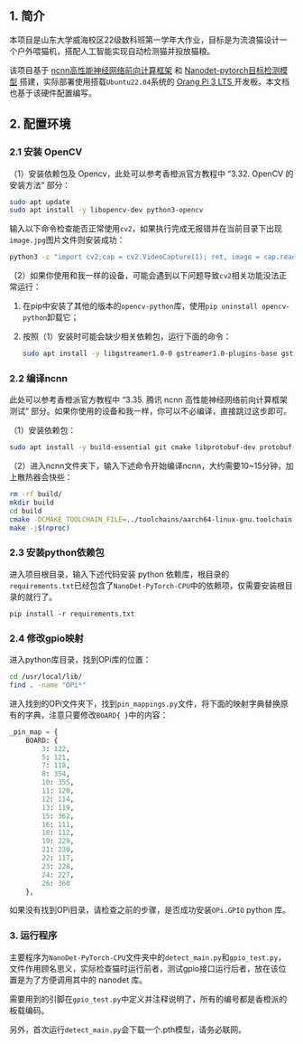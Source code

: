 ## 1. 简介

本项目是山东大学威海校区22级数科班第一学年大作业，目标是为流浪猫设计一个户外喂猫机，搭配人工智能实现自动检测猫并投放猫粮。

该项目基于 [ncnn高性能神经网络前向计算框架](https://github.com/Tencent/ncnn) 和 [Nanodet-pytorch目标检测模型](https://github.com/guo-pu/NanoDet-PyTorch) 搭建，实际部署使用搭载`Ubuntu22.04`系统的 [Orang Pi 3 LTS ](http://www.orangepi.cn/html/hardWare/computerAndMicrocontrollers/details/Orange-Pi-3-LTS.html)开发板，本文档也基于该硬件配置编写。

## 2. 配置环境

### 2.1 安装 OpenCV

（1）安装依赖包及 Opencv，此处可以参考香橙派官方教程中 “3.32. OpenCV 的安装方法“ 部分：

```bash
sudo apt update
sudo apt install -y libopencv-dev python3-opencv
```

输入以下命令检查能否正常使用`cv2`，如果执行完成无报错并在当前目录下出现`image.jpg`图片文件则安装成功：

```bash
python3 -c "import cv2;cap = cv2.VideoCapture(1); ret, image = cap.read(); cv2.imwrite('./image.jpg', image)"
```

（2）如果你使用和我一样的设备，可能会遇到以下问题导致`cv2`相关功能没法正常运行：

 1. 在pip中安装了其他的版本的`opencv-python`库，使用`pip uninstall opencv-python`卸载它；

 2. 按照（1）安装时可能会缺少相关依赖包，运行下面的命令：

    ```bash
    sudo apt install -y libgstreamer1.0-0 gstreamer1.0-plugins-base gstreamer1.0-plugins-good gstreamer1.0-plugins-bad gstreamer1.0-plugins-ugly gstreamer1.0-libav
    ```

    

### 2.2  编译ncnn

此处可以参考香橙派官方教程中 “3.35. 腾讯 ncnn 高性能神经网络前向计算框架测试“ 部分。如果你使用的设备和我一样，你可以不必编译，直接跳过这步即可。

（1）安装依赖包：

```bash
sudo apt install -y build-essential git cmake libprotobuf-dev protobuf-compiler libopencv-dev
```

（2）进入ncnn文件夹下，输入下述命令开始编译ncnn，大约需要10~15分钟，加上散热器会快些：

```bash
rm -rf build/
mkdir build
cd build
cmake -DCMAKE_TOOLCHAIN_FILE=../toolchains/aarch64-linux-gnu.toolchain.cmake -DNCNN_SIMPLEOCV=ON -DNCNN_BUILD_EXAMPLES=ON ..
make -j$(nproc)
```

### 2.3 安装python依赖包

进入项目根目录，输入下述代码安装 python 依赖库，根目录的`requirements.txt`已经包含了`NanoDet-PyTorch-CPU`中的依赖项，仅需要安装根目录的就行了。

```
pip install -r requirements.txt
```

### 2.4 修改gpio映射

进入python库目录，找到OPi库的位置：

```bash
cd /usr/local/lib/
find . -name "OPi*"
```

进入找到的OPi文件夹下，找到`pin_mappings.py`文件，将下面的映射字典替换原有的字典，注意只要修改`BOARD{ }`中的内容：

```python
_pin_map = {
    BOARD: {
        3: 122,
        5: 121,
        7: 118,
        8: 354,
        10: 355,
        11: 120,
        12: 114,
        13: 119,
        15: 362,
        16: 111,
        18: 112,
        19: 229,
        21: 230,
        22: 117,
        23: 228,
        24: 227,
        26: 360
    },
```

如果没有找到OPi目录，请检查之前的步骤，是否成功安装`OPi.GPIO` python 库。

### 3. 运行程序

主要程序为`NanoDet-PyTorch-CPU`文件夹中的`detect_main.py`和`gpio_test.py`，文件作用顾名思义，实际检查猫时运行前者，测试gpio接口运行后者，放在该位置是为了方便调用其中的 nanodet 库。

需要用到的引脚在`gpio_test.py`中定义并注释说明了，所有的编号都是香橙派的板载编码。

另外，首次运行`detect_main.py`会下载一个.pth模型，请务必联网。
